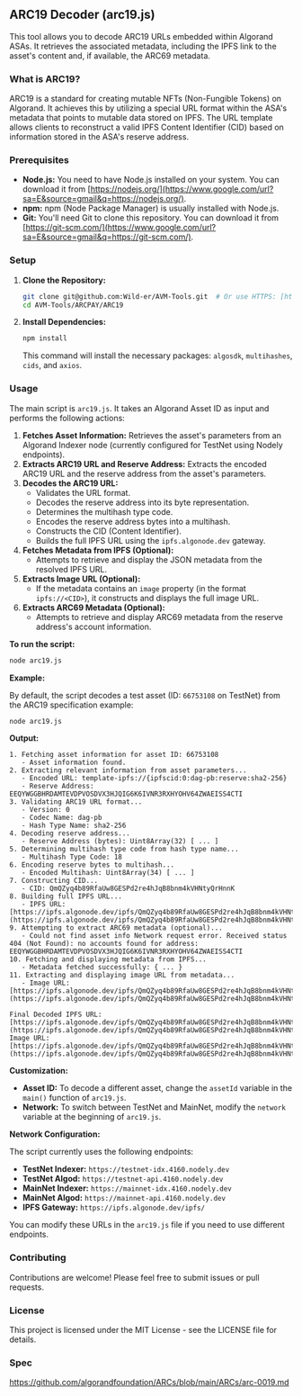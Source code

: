 ## ARC19 Decoder (arc19.js)

This tool allows you to decode ARC19 URLs embedded within Algorand ASAs. It retrieves the associated metadata, including the IPFS link to the asset's content and, if available, the ARC69 metadata.

### What is ARC19?

ARC19 is a standard for creating mutable NFTs (Non-Fungible Tokens) on Algorand. It achieves this by utilizing a special URL format within the ASA's metadata that points to mutable data stored on IPFS. The URL template allows clients to reconstruct a valid IPFS Content Identifier (CID) based on information stored in the ASA's reserve address.

### Prerequisites

  * **Node.js:** You need to have Node.js installed on your system. You can download it from [https://nodejs.org/](https://www.google.com/url?sa=E&source=gmail&q=https://nodejs.org/).
  * **npm:** npm (Node Package Manager) is usually installed with Node.js.
  * **Git:** You'll need Git to clone this repository. You can download it from [https://git-scm.com/](https://www.google.com/url?sa=E&source=gmail&q=https://git-scm.com/).

### Setup

1.  **Clone the Repository:**

    ```bash
    git clone git@github.com:Wild-er/AVM-Tools.git  # Or use HTTPS: [https://github.com/Wild-er/AVM-Tools.git](https://github.com/Wild-er/AVM-Tools.git)
    cd AVM-Tools/ARCPAY/ARC19
    ```

2.  **Install Dependencies:**

    ```bash
    npm install
    ```

    This command will install the necessary packages: `algosdk`, `multihashes`, `cids`, and `axios`.

### Usage

The main script is `arc19.js`. It takes an Algorand Asset ID as input and performs the following actions:

1.  **Fetches Asset Information:** Retrieves the asset's parameters from an Algorand Indexer node (currently configured for TestNet using Nodely endpoints).
2.  **Extracts ARC19 URL and Reserve Address:** Extracts the encoded ARC19 URL and the reserve address from the asset's parameters.
3.  **Decodes the ARC19 URL:**
      * Validates the URL format.
      * Decodes the reserve address into its byte representation.
      * Determines the multihash type code.
      * Encodes the reserve address bytes into a multihash.
      * Constructs the CID (Content Identifier).
      * Builds the full IPFS URL using the `ipfs.algonode.dev` gateway.
4.  **Fetches Metadata from IPFS (Optional):**
      * Attempts to retrieve and display the JSON metadata from the resolved IPFS URL.
5.  **Extracts Image URL (Optional):**
      * If the metadata contains an `image` property (in the format `ipfs://<CID>`), it constructs and displays the full image URL.
6.  **Extracts ARC69 Metadata (Optional):**
      * Attempts to retrieve and display ARC69 metadata from the reserve address's account information.

**To run the script:**

```bash
node arc19.js
```

**Example:**

By default, the script decodes a test asset (ID: `66753108` on TestNet) from the ARC19 specification example:

```bash
node arc19.js
```

**Output:**

```
1. Fetching asset information for asset ID: 66753108
   - Asset information found.
2. Extracting relevant information from asset parameters...
   - Encoded URL: template-ipfs://{ipfscid:0:dag-pb:reserve:sha2-256}
   - Reserve Address: EEQYWGGBHRDAMTEVDPVOSDVX3HJQIG6K6IVNR3RXHYOHV64ZWAEISS4CTI
3. Validating ARC19 URL format...
   - Version: 0
   - Codec Name: dag-pb
   - Hash Type Name: sha2-256
4. Decoding reserve address...
   - Reserve Address (bytes): Uint8Array(32) [ ... ]
5. Determining multihash type code from hash type name...
   - Multihash Type Code: 18
6. Encoding reserve bytes to multihash...
   - Encoded Multihash: Uint8Array(34) [ ... ]
7. Constructing CID...
   - CID: QmQZyq4b89RfaUw8GESPd2re4hJqB8bnm4kVHNtyQrHnnK
8. Building full IPFS URL...
   - IPFS URL: [https://ipfs.algonode.dev/ipfs/QmQZyq4b89RfaUw8GESPd2re4hJqB8bnm4kVHNtyQrHnnK](https://ipfs.algonode.dev/ipfs/QmQZyq4b89RfaUw8GESPd2re4hJqB8bnm4kVHNtyQrHnnK)
9. Attempting to extract ARC69 metadata (optional)...
   - Could not find asset info Network request error. Received status 404 (Not Found): no accounts found for address: EEQYWGGBHRDAMTEVDPVOSDVX3HJQIG6K6IVNR3RXHYOHV64ZWAEISS4CTI
10. Fetching and displaying metadata from IPFS...
   - Metadata fetched successfully: { ... }
11. Extracting and displaying image URL from metadata...
   - Image URL: [https://ipfs.algonode.dev/ipfs/QmQZyq4b89RfaUw8GESPd2re4hJqB8bnm4kVHNtyQrHnnK](https://ipfs.algonode.dev/ipfs/QmQZyq4b89RfaUw8GESPd2re4hJqB8bnm4kVHNtyQrHnnK)

Final Decoded IPFS URL: [https://ipfs.algonode.dev/ipfs/QmQZyq4b89RfaUw8GESPd2re4hJqB8bnm4kVHNtyQrHnnK](https://ipfs.algonode.dev/ipfs/QmQZyq4b89RfaUw8GESPd2re4hJqB8bnm4kVHNtyQrHnnK)
Image URL: [https://ipfs.algonode.dev/ipfs/QmQZyq4b89RfaUw8GESPd2re4hJqB8bnm4kVHNtyQrHnnK](https://ipfs.algonode.dev/ipfs/QmQZyq4b89RfaUw8GESPd2re4hJqB8bnm4kVHNtyQrHnnK)
```

**Customization:**

  * **Asset ID:** To decode a different asset, change the `assetId` variable in the `main()` function of `arc19.js`.
  * **Network:** To switch between TestNet and MainNet, modify the `network` variable at the beginning of `arc19.js`.

**Network Configuration:**

The script currently uses the following endpoints:

  * **TestNet Indexer:** `https://testnet-idx.4160.nodely.dev`
  * **TestNet Algod:** `https://testnet-api.4160.nodely.dev`
  * **MainNet Indexer:** `https://mainnet-idx.4160.nodely.dev`
  * **MainNet Algod:** `https://mainnet-api.4160.nodely.dev`
  * **IPFS Gateway:** `https://ipfs.algonode.dev/ipfs/`

You can modify these URLs in the `arc19.js` file if you need to use different endpoints.

### Contributing

Contributions are welcome\! Please feel free to submit issues or pull requests.

### License

This project is licensed under the MIT License - see the LICENSE file for details.

### Spec
https://github.com/algorandfoundation/ARCs/blob/main/ARCs/arc-0019.md